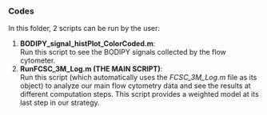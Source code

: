 ### Codes
In this folder, 2 scripts can be run by the user:
1. **BODIPY\_signal\_histPlot\_ColorCoded.m**:  
Run this script to see the BODIPY signals collected by the flow cytometer.
2. **RunFCSC\_3M\_Log.m (THE MAIN SCRIPT)**:  
Run this script (which automatically uses the *FCSC\_3M\_Log.m* file as its object) to analyze our main flow cytometry data and see the results at different computation steps. This script provides a weighted model at its last step in our strategy.
